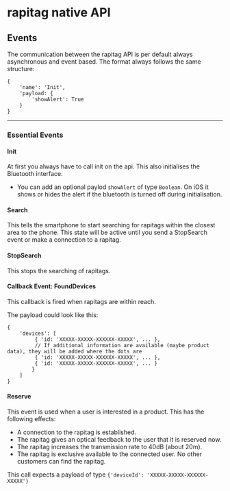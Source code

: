 rapitag native API
===================

Events
-------------
The communication between the rapitag API is per default always asynchronous and event based. The format always follows the same structure:

```
{ 
	'name': 'Init',
	'payload: {
		'showAlert': True
	}
}
```

----------

### Essential Events

#### Init
At first you always have to call init on the api. This also initialises the Bluetooth interface.

- You can add an optional paylod `showAlert` of type `Boolean`. On iOS it shows or hides the alert if the bluetooth is turned off during initialisation.

#### Search
This tells the smartphone to start searching for rapitags within the closest area to the phone. This state will be active until you send a StopSearch event or make a connection to a rapitag.

#### StopSearch
This stops the searching of rapitags.

#### Callback Event: FoundDevices
This callback is fired when rapitags are within reach.

The payload could look like this:
```
{ 
	'devices': [
		 { 'id: 'XXXXX-XXXXX-XXXXXX-XXXXX', ... }, 
		 // If additional information are available (maybe product data), they will be added where the dots are
		 { 'id: 'XXXXX-XXXXX-XXXXXX-XXXXX', ... },
		 { 'id: 'XXXXX-XXXXX-XXXXXX-XXXXX', ... }
		}
	]
}
```
#### Reserve
This event is used when a user is interested in a product. This has the following effects:
- A connection to the rapitag is established.
- The rapitag gives an optical feedback to the user that it is reserved now.
- The rapitag increases the transmission rate to 40dB (about 20m).
- The rapitag is exclusive available to the connected user. No other customers can find the rapitag.

This call expects a payload of type `{'deviceId': 'XXXXX-XXXXX-XXXXXX-XXXXX'}`
